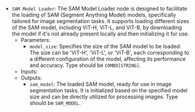 - `SAM Model Loader`: The SAM Model Loader node is designed to facilitate the loading of SAM (Segment Anything Model) models, specifically tailored for image segmentation tasks. It supports loading different sizes of the SAM model, including ViT-H, ViT-L, and ViT-B, by downloading the model if it's not already present locally and then initializing it for use.
    - Parameters:
        - `model_size`: Specifies the size of the SAM model to be loaded. The size can be 'ViT-H', 'ViT-L', or 'ViT-B', each corresponding to a different configuration of the model, affecting its performance and accuracy. Type should be `COMBO[STRING]`.
    - Inputs:
    - Outputs:
        - `sam_model`: The loaded SAM model, ready for use in image segmentation tasks. It is initialized based on the specified model size and can be directly utilized for processing images. Type should be `SAM_MODEL`.
